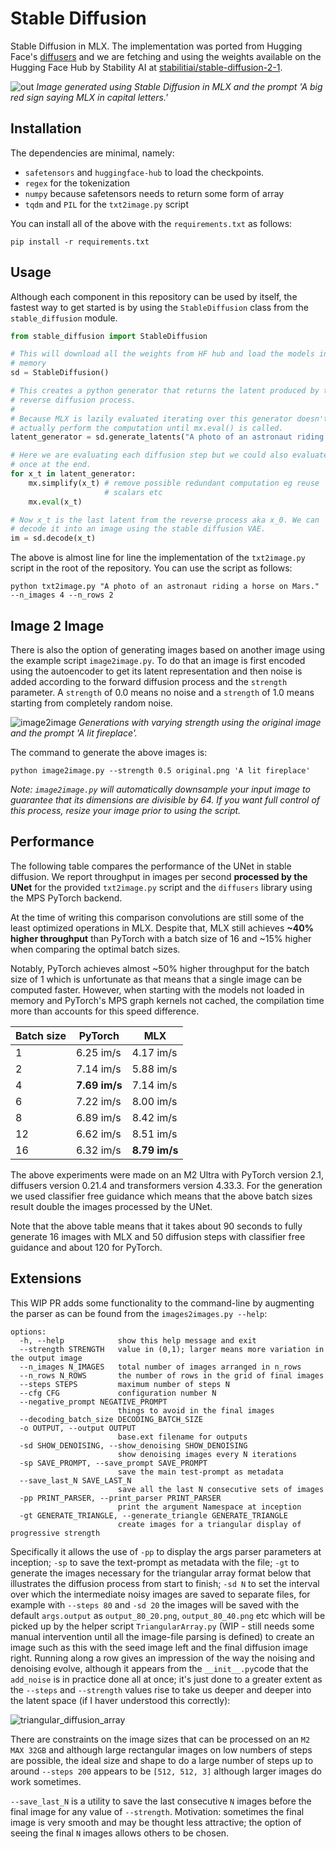 Stable Diffusion
================

Stable Diffusion in MLX. The implementation was ported from Hugging Face's
[diffusers](https://huggingface.co/docs/diffusers/index) and we are fetching
and using the weights available on the Hugging Face Hub by Stability AI at
[stabilitiai/stable-diffusion-2-1](https://huggingface.co/stabilityai/stable-diffusion-2-1).

![out](generated-mlx.png)
*Image generated using Stable Diffusion in MLX and the prompt 'A big red sign saying MLX in capital letters.'*

Installation
------------

The dependencies are minimal, namely:

- `safetensors` and `huggingface-hub` to load the checkpoints.
- `regex` for the tokenization
- `numpy` because safetensors needs to return some form of array
- `tqdm` and `PIL` for the `txt2image.py` script

You can install all of the above with the `requirements.txt` as follows:

    pip install -r requirements.txt

Usage
------

Although each component in this repository can be used by itself, the fastest
way to get started is by using the `StableDiffusion` class from the `stable_diffusion`
module.

```python
from stable_diffusion import StableDiffusion

# This will download all the weights from HF hub and load the models in
# memory
sd = StableDiffusion()

# This creates a python generator that returns the latent produced by the
# reverse diffusion process.
#
# Because MLX is lazily evaluated iterating over this generator doesn't
# actually perform the computation until mx.eval() is called.
latent_generator = sd.generate_latents("A photo of an astronaut riding a horse on Mars.")

# Here we are evaluating each diffusion step but we could also evaluate
# once at the end.
for x_t in latent_generator:
    mx.simplify(x_t) # remove possible redundant computation eg reuse
                     # scalars etc
    mx.eval(x_t)

# Now x_t is the last latent from the reverse process aka x_0. We can
# decode it into an image using the stable diffusion VAE.
im = sd.decode(x_t)
```

The above is almost line for line the implementation of the `txt2image.py`
script in the root of the repository. You can use the script as follows:

    python txt2image.py "A photo of an astronaut riding a horse on Mars." --n_images 4 --n_rows 2

Image 2 Image
-------------

There is also the option of generating images based on another image using the
example script `image2image.py`. To do that an image is first encoded using the
autoencoder to get its latent representation and then noise is added according
to the forward diffusion process and the `strength` parameter. A `strength` of
0.0 means no noise and a `strength` of 1.0 means starting from completely
random noise.

![image2image](im2im.png)
*Generations with varying strength using the original image and the prompt 'A lit fireplace'.*

The command to generate the above images is:

    python image2image.py --strength 0.5 original.png 'A lit fireplace'

*Note: `image2image.py` will automatically downsample your input image to guarantee that its dimensions are divisible by 64. If you want full control of this process, resize your image prior to using the script.*

Performance
-----------

The following table compares the performance of the UNet in stable diffusion.
We report throughput in images per second **processed by the UNet** for the
provided `txt2image.py` script and the `diffusers` library using the MPS
PyTorch backend.

At the time of writing this comparison convolutions are still some of the least
optimized operations in MLX. Despite that, MLX still achieves **~40% higher
throughput** than PyTorch with a batch size of 16 and ~15% higher when
comparing the optimal batch sizes.

Notably, PyTorch achieves almost ~50% higher throughput for the batch size of 1
which is unfortunate as that means that a single image can be computed faster.
However, when starting with the models not loaded in memory and PyTorch's MPS
graph kernels not cached, the compilation time more than accounts for this
speed difference.

| Batch size |   PyTorch   |     MLX     |
| ---------- | ----------- | ----------- |
| 1          |  6.25 im/s  |  4.17 im/s  |
| 2          |  7.14 im/s  |  5.88 im/s  |
| 4          |**7.69 im/s**|  7.14 im/s  |
| 6          |  7.22 im/s  |  8.00 im/s  |
| 8          |  6.89 im/s  |  8.42 im/s  |
| 12         |  6.62 im/s  |  8.51 im/s  |
| 16         |  6.32 im/s  |**8.79 im/s**|

The above experiments were made on an M2 Ultra with PyTorch version 2.1,
diffusers version 0.21.4 and transformers version 4.33.3. For the generation we
used classifier free guidance which means that the above batch sizes result
double the images processed by the UNet.

Note that the above table means that it takes about 90 seconds to fully
generate 16 images with MLX and 50 diffusion steps with classifier free
guidance and about 120 for PyTorch.

Extensions
----------

This WIP PR adds some functionality to the command-line by augmenting the parser as can be found from the ```images2images.py --help```:
```
options:
  -h, --help            show this help message and exit
  --strength STRENGTH   value in (0,1); larger means more variation in the output image
  --n_images N_IMAGES   total number of images arranged in n_rows
  --n_rows N_ROWS       the number of rows in the grid of final images
  --steps STEPS         maximum number of steps N
  --cfg CFG             configuration number N
  --negative_prompt NEGATIVE_PROMPT
                        things to avoid in the final images
  --decoding_batch_size DECODING_BATCH_SIZE
  -o OUTPUT, --output OUTPUT
                        base.ext filename for outputs
  -sd SHOW_DENOISING, --show_denoising SHOW_DENOISING
                        show denoising images every N iterations
  -sp SAVE_PROMPT, --save_prompt SAVE_PROMPT
                        save the main test-prompt as metadata
  --save_last_N SAVE_LAST_N
                        save all the last N consecutive sets of images
  -pp PRINT_PARSER, --print_parser PRINT_PARSER
                        print the argument Namespace at inception
  -gt GENERATE_TRIANGLE, --generate_triangle GENERATE_TRIANGLE
                        create images for a triangular display of progressive strength
```

Specifically it allows the use of `-pp` to display the args parser parameters at inception; `-sp` to save the text-prompt as metadata with the file; `-gt` to generate the images necessary for the triangular array format below that illustrates the diffusion process from start to finish; `-sd N` to set the interval over which the intermediate noisy images are saved to separate files, for example with `--steps 80` and `-sd 20` the images will be saved with the default `args.output` as `output_80_20.png`, `output_80_40.png` etc which will be picked up by the helper script `TriangularArray.py` (WIP - still needs some manual intervention until all the image-file parsing is defined) to create an image such as this with the seed image left and the final diffusion image right. Running along a row gives an impression of the way the noising and denoising evolve, although it appears from the `__init__.py`code that the `add_noise` is in practice done all at once; it's just done to a greater extent as the `--steps` and `--strength` values rise to take us deeper and deeper into the latent space (if I haver understood this correctly):

![triangular_diffusion_array](./images2images/tpyramid_pattern6_gh.png)

There are constraints on the image sizes that can be processed on an `M2 MAX 32GB` and although large rectangular images on low numbers of steps are possible, the ideal size and shape to do a large number of steps up to around `--steps 200` appears to be `[512, 512, 3]` although larger images do work sometimes.

`--save_last_N` is a utility to save the last consecutive `N` images before the final image for any value of `--strength`. Motivation: sometimes the final image is very smooth and may be thought less attractive; the option of seeing the final `N` images allows others to be chosen.